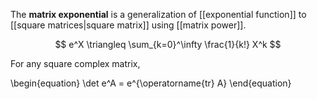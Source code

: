 The **matrix exponential** is a generalization of [[exponential function]] to [[square matrices|square matrix]] using [[matrix power]].

$$
e^X \triangleq \sum_{k=0}^\infty \frac{1}{k!} X^k
$$

For any square complex matrix,

\begin{equation}
\det e^A = e^{\operatorname{tr} A}
\end{equation}